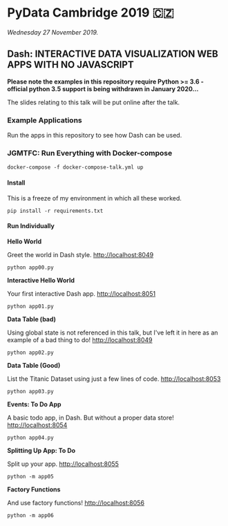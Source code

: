 # PyData Cambridge 2019 🇨🇿

_Wednesday 27 November 2019._

## Dash: INTERACTIVE DATA VISUALIZATION WEB APPS WITH NO JAVASCRIPT

**Please note the examples in this repository require Python >= 3.6 - official python 3.5 support is being withdrawn in January 2020...**

The slides relating to this talk will be put online after the talk.

### Example Applications

Run the apps in this repository to see how Dash can be used.

### JGMTFC: Run Everything with Docker-compose

    docker-compose -f docker-compose-talk.yml up

#### Install

This is a freeze of my environment in which all these worked.

    pip install -r requirements.txt

#### Run Individually

**Hello World**

Greet the world in Dash style. [http://localhost:8049](http://localhost:8049)

    python app00.py


**Interactive Hello World**

Your first interactive Dash app. [http://localhost:8051](http://localhost:8051)

    python app01.py


**Data Table (bad)**

Using global state is not referenced in this talk, but I've left it in here as an example of a bad thing to do! [http://localhost:8049](http://localhost:8052)

    python app02.py


**Data Table (Good)**

List the Titanic Dataset using just a few lines of code. [http://localhost:8053](http://localhost:8053)

    python app03.py

**Events: To Do App**

A basic todo app, in Dash. But without a proper data store! [http://localhost:8054](http://localhost:8054)

    python app04.py


**Splitting Up App: To Do**

Split up your app. [http://localhost:8055](http://localhost:8055)

    python -m app05


**Factory Functions**

And use factory functions! [http://localhost:8056](http://localhost:8056)

    python -m app06
